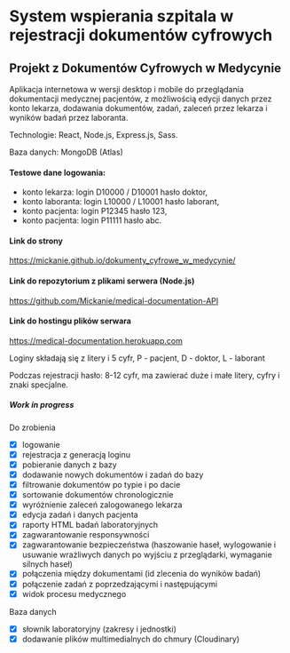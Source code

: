 # System wspierania szpitala w rejestracji dokumentów cyfrowych

## Projekt z Dokumentów Cyfrowych w Medycynie

Aplikacja internetowa w wersji desktop i mobile do przeglądania dokumentacji medycznej pacjentów, z możliwością edycji danych przez konto lekarza, dodawania dokumentów, zadań, zaleceń przez lekarza i wyników badań przez laboranta.

Technologie: React, Node.js, Express.js, Sass.

Baza danych: MongoDB (Atlas)

#### Testowe dane logowania:

- konto lekarza: login D10000 / D10001 hasło doktor,
- konto laboranta: login L10000 / L10001 hasło laborant,
- konto pacjenta: login P12345 hasło 123,
- konto pacjenta: login P11111 hasło abc.

#### Link do strony

https://mickanie.github.io/dokumenty_cyfrowe_w_medycynie/

#### Link do repozytorium z plikami serwera (Node.js)

https://github.com/Mickanie/medical-documentation-API

#### Link do hostingu plików serwara

https://medical-documentation.herokuapp.com

Loginy składają się z litery i 5 cyfr, P - pacjent, D - doktor, L - laborant

Podczas rejestracji hasło: 8-12 cyfr, ma zawierać duże i małe litery, cyfry i znaki specjalne.

##### Work in progress

Do zrobienia

- [x] logowanie
- [x] rejestracja z generacją loginu
- [x] pobieranie danych z bazy
- [x] dodawanie nowych dokumentów i zadań do bazy
- [x] filtrowanie dokumentów po typie i po dacie
- [x] sortowanie dokumentów chronologicznie
- [x] wyróżnienie zaleceń zalogowanego lekarza
- [x] edycja zadań i danych pacjenta
- [x] raporty HTML badań laboratoryjnych
- [x] zagwarantowanie responsywności
- [x] zagwarantowanie bezpieczeństwa (haszowanie haseł, wylogowanie i usuwanie wrażliwych danych po wyjściu z przeglądarki, wymaganie silnych haseł)
- [x] połączenia między dokumentami (id zlecenia do wyników badań)
- [x] połączenie zadań z poprzedzającymi i następującymi
- [x] widok procesu medycznego

Baza danych

- [x] słownik laboratoryjny (zakresy i jednostki)
- [x] dodawanie plików multimedialnych do chmury (Cloudinary)
